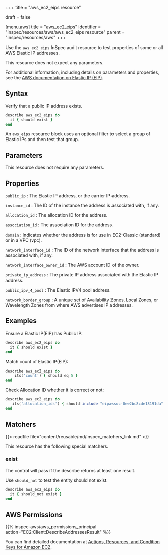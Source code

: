 +++
title = "aws_ec2_eips resource"

draft = false


[menu.aws]
title = "aws_ec2_eips"
identifier = "inspec/resources/aws/aws_ec2_eips resource"
parent = "inspec/resources/aws"
+++

Use the `aws_ec2_eips` InSpec audit resource to test properties of some or all AWS Elastic IP addresses.

This resource does not expect any parameters.

For additional information, including details on parameters and properties, see the [AWS documentation on Elastic IP (EIP)](https://docs.aws.amazon.com/AWSCloudFormation/latest/UserGuide/aws-properties-ec2-eip.html).

## Syntax

Verify that a public IP address exists.

```ruby
describe aws_ec2_eips do
  it { should exist }
end
```

An `aws_eips` resource block uses an optional filter to select a group of Elastic IPs and then test that group.

## Parameters

This resource does not require any parameters.

## Properties

`public_ip`
: The Elastic IP address, or the carrier IP address.

`instance_id`
: The ID of the instance the address is associated with, if any.

`allocation_id`
: The allocation ID for the address.

`association_id`
: The association ID for the address.

`domain`
: Indicates whether the address is for use in EC2-Classic (standard) or in a VPC (vpc).

`network_interface_id`
: The ID of the network interface that the address is associated with, if any.

`network_interface_owner_id`
: The AWS account ID of the owner.

`private_ip_address`
: The private IP address associated with the Elastic IP address.

`public_ipv_4_pool`
: The Elastic IPV4 pool address.

`network_border_group`
: A unique set of Availability Zones, Local Zones, or Wavelength Zones from where AWS advertises IP addresses.

## Examples

Ensure a Elastic IP(EIP) has Public IP:

```ruby
describe aws_ec2_eips do
  it { should exist }
end
```

Match count of Elastic IP(EIP):

```ruby
describe aws_ec2_eips do
    its('count') { should eq 5 }
end
```

Check Allocation ID whether it is correct or not:

```ruby
describe aws_ec2_eips do
   its('allocation_ids') { should include "eipassoc-0ew2bc8cde18191da" }
end
```

## Matchers

{{< readfile file="content/reusable/md/inspec_matchers_link.md" >}}

This resource has the following special matchers.

### exist

The control will pass if the describe returns at least one result.

Use `should_not` to test the entity should not exist.

```ruby
describe aws_ec2_eips do
  it { should_not exist }
end
```

## AWS Permissions

{{% inspec-aws/aws_permissions_principal action="EC2:Client:DescribeAddressesResult" %}}

You can find detailed documentation at [Actions, Resources, and Condition Keys for Amazon EC2](https://docs.aws.amazon.com/IAM/latest/UserGuide/list_amazonec2.html).
